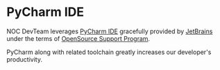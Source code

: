 # PyCharm IDE

NOC DevTeam leverages [PyCharm IDE](https://www.jetbrains.com/pycharm/)
gracefully provided by [JetBrains](https://www.jetbrains.com/)
under the terms of [OpenSource Support Program](https://www.jetbrains.com/community/opensource/).

PyCharm along with related toolchain greatly increases our developer's
productivity.